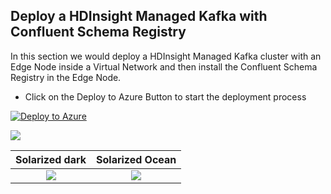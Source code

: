 ## Deploy a HDInsight Managed Kafka with Confluent Schema Registry 

In this section we would deploy a  HDInsight Managed Kafka  cluster with an Edge Node inside a Virtual Network and then install the Confluent Schema Registry in the Edge Node.  

 - Click on the Deploy to Azure Button to start the deployment process

[![Deploy to Azure](https://aka.ms/deploytoazurebutton)](https://portal.azure.com/#create/Microsoft.Template/uri/https%3A%2F%2Fraw.githubusercontent.com%2Farnabganguly%2FKafkaschemaregistry%2Fmaster%2Fazuredeploy.json
)




<a  href="http://armviz.io/#/?load=https://raw.githubusercontent.com/arnabganguly/Kafkaschemaregistry/master/master/azuredeploy.json"  target="_blank">

<img src="http://armviz.io/visualizebutton.png"/>

</a>


Solarized dark             |  Solarized Ocean
:-------------------------:|:-------------------------:
![](https://...Dark.png)  |  ![](https://...Ocean.png)

<!--stackedit_data:
eyJoaXN0b3J5IjpbMTk3NDM5MTQ3NCwxNjc0NDE1NDYzXX0=
-->